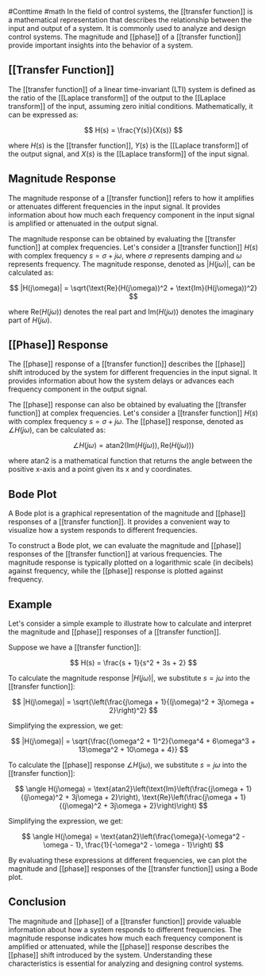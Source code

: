 #Conttime #math
In the field of control systems, the [[transfer function]] is a mathematical representation that describes the relationship between the input and output of a system. It is commonly used to analyze and design control systems. The magnitude and [[phase]] of a [[transfer function]] provide important insights into the behavior of a system.

## [[Transfer Function]]

The [[transfer function]] of a linear time-invariant (LTI) system is defined as the ratio of the [[Laplace transform]] of the output to the [[Laplace transform]] of the input, assuming zero initial conditions. Mathematically, it can be expressed as:

$$
H(s) = \frac{Y(s)}{X(s)}
$$

where $H(s)$ is the [[transfer function]], $Y(s)$ is the [[Laplace transform]] of the output signal, and $X(s)$ is the [[Laplace transform]] of the input signal.

## Magnitude Response

The magnitude response of a [[transfer function]] refers to how it amplifies or attenuates different frequencies in the input signal. It provides information about how much each frequency component in the input signal is amplified or attenuated in the output signal.

The magnitude response can be obtained by evaluating the [[transfer function]] at complex frequencies. Let's consider a [[transfer function]] $H(s)$ with complex frequency $s = \sigma + j\omega$, where $\sigma$ represents damping and $\omega$ represents frequency. The magnitude response, denoted as $|H(j\omega)|$, can be calculated as:

$$
|H(j\omega)| = \sqrt{\text{Re}(H(j\omega))^2 + \text{Im}(H(j\omega))^2}
$$

where $\text{Re}(H(j\omega))$ denotes the real part and $\text{Im}(H(j\omega))$ denotes the imaginary part of $H(j\omega)$.

## [[Phase]] Response

The [[phase]] response of a [[transfer function]] describes the [[phase]] shift introduced by the system for different frequencies in the input signal. It provides information about how the system delays or advances each frequency component in the output signal.

The [[phase]] response can also be obtained by evaluating the [[transfer function]] at complex frequencies. Let's consider a [[transfer function]] $H(s)$ with complex frequency $s = \sigma + j\omega$. The [[phase]] response, denoted as $\angle H(j\omega)$, can be calculated as:

$$
\angle H(j\omega) = \text{atan2}(\text{Im}(H(j\omega)), \text{Re}(H(j\omega)))
$$

where $\text{atan2}$ is a mathematical function that returns the angle between the positive x-axis and a point given its x and y coordinates.

## Bode Plot

A Bode plot is a graphical representation of the magnitude and [[phase]] responses of a [[transfer function]]. It provides a convenient way to visualize how a system responds to different frequencies.

To construct a Bode plot, we can evaluate the magnitude and [[phase]] responses of the [[transfer function]] at various frequencies. The magnitude response is typically plotted on a logarithmic scale (in decibels) against frequency, while the [[phase]] response is plotted against frequency.

## Example

Let's consider a simple example to illustrate how to calculate and interpret the magnitude and [[phase]] responses of a [[transfer function]].

Suppose we have a [[transfer function]]:

$$
H(s) = \frac{s + 1}{s^2 + 3s + 2}
$$

To calculate the magnitude response $|H(j\omega)|$, we substitute $s = j\omega$ into the [[transfer function]]:

$$
|H(j\omega)| = \sqrt{\left(\frac{j\omega + 1}{(j\omega)^2 + 3j\omega + 2}\right)^2}
$$

Simplifying the expression, we get:

$$
|H(j\omega)| = \sqrt{\frac{(\omega^2 + 1)^2}{\omega^4 + 6\omega^3 + 13\omega^2 + 10\omega + 4}}
$$

To calculate the [[phase]] response $\angle H(j\omega)$, we substitute $s = j\omega$ into the [[transfer function]]:

$$
\angle H(j\omega) = \text{atan2}\left(\text{Im}\left(\frac{j\omega + 1}{(j\omega)^2 + 3j\omega + 2}\right), \text{Re}\left(\frac{j\omega + 1}{(j\omega)^2 + 3j\omega + 2}\right)\right)
$$

Simplifying the expression, we get:

$$
\angle H(j\omega) = \text{atan2}\left(\frac{\omega}{-\omega^2 - \omega - 1}, \frac{1}{-\omega^2 - \omega - 1}\right)
$$

By evaluating these expressions at different frequencies, we can plot the magnitude and [[phase]] responses of the [[transfer function]] using a Bode plot.

## Conclusion

The magnitude and [[phase]] of a [[transfer function]] provide valuable information about how a system responds to different frequencies. The magnitude response indicates how much each frequency component is amplified or attenuated, while the [[phase]] response describes the [[phase]] shift introduced by the system. Understanding these characteristics is essential for analyzing and designing control systems.